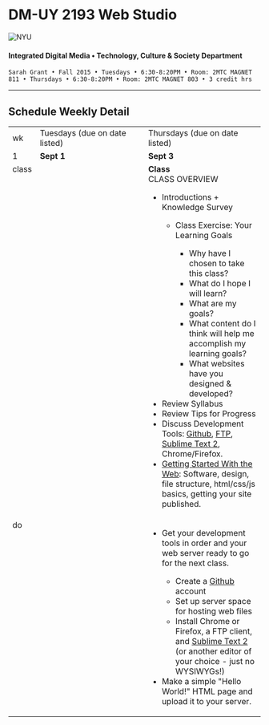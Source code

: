 # DM-UY 2193 Web Studio

![NYU](http://ws2.polishedsolid.com/de/nyu_soe_logo.png)
#### Integrated Digital Media • Technology, Culture & Society Department

    Sarah Grant • Fall 2015 • Tuesdays • 6:30-8:20PM • Room: 2MTC MAGNET 811 • Thursdays • 6:30-8:20PM • Room: 2MTC MAGNET 803 • 3 credit hrs

---

## Schedule Weekly Detail

<table>
<tr>
<td>wk</td>
<td>Tuesdays (due on date listed)</td>
<td>Thursdays (due on date listed)</td>
</tr>
<!-- first week -->
<tr>
        <td valign="top" width="4%">1</td>
        <td valign="top" width="48%"><strong>Sept 1</strong></td>
        <td valign="top" width="48%"><strong>Sept 3</strong></td>
    </tr>
 <tr>
        <td valign="top">class</td>
        <td valign="top"></td>
        <td valign="top">
            <strong>Class</strong>
            <br>CLASS OVERVIEW
            <ul>
                <li>Introductions + Knowledge Survey</li>
                    <ul>
                        <li>Class Exercise: Your Learning Goals</li>
                        <ul>
                            <li>Why have I chosen to take this class?</li>
                            <li>What do I hope I will learn?</li> 
                            <li>What are my goals?</li>
                            <li>What content do I think will help me accomplish my learning goals?</li>
                            <li>What websites have you designed &amp; developed?</li>
                        </ul>
                    </ul>
                <li>Review Syllabus</li>
                <li>Review Tips for Progress</li>
                <li>Discuss Development Tools: <a href="https://github.com/join" target="_blank">Github</a>, <a href="http://www.youtube.com/watch?v=Spg0JFLc3KI" target="_blank">FTP</a>, <a href="http://www.sublimetext.com/" target="_blank">Sublime Text 2</a>, Chrome/Firefox.</li>
                <li><a href="https://developer.mozilla.org/en-US/Learn/Getting_started_with_the_web">Getting Started With the Web</a>: Software, design, file structure, html/css/js basics, getting your site published.</li>
            </ul>
        </td>
</tr>
<tr>
        <td valign="top">do</td>
        <td valign="top">
        </td>
        <td valign="top">
            <ul>
                <li>Get your development tools in order and your web server ready to go for the next class.</li>
                <ul>
                    <li>Create a <a href="https://github.com/join" target="_blank">Github</a> account</li>
                    <li>Set up server space for hosting web files</li>
                    <li>Install Chrome or Firefox, a FTP client, and <a href="http://www.sublimetext.com/" target="_blank">Sublime Text 2</a> (or another editor of your choice - just no WYSIWYGs!)</li>
                </ul>
                <li>Make a simple "Hello World!" HTML page and upload it to your server.</li>
            </ul>
        </td>
</tr>
</table>